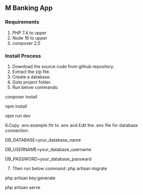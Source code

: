 
## M Banking App

### Requirements

1. PHP 7.4 to upper
2. Node 16 to upper
3. composer 2.5

### Install Process

1. Download the source code from github repository.
2. Extract the zip file. 
3. Create a database.
4. Goto project folder.
5. Run below commands: 

conposer install

npm install

npm run dev

6.Copy .env.example filr to .env and Edit the .env file for database connection.

DB_DATABASE=your_database_name

DB_USERNAME=your_database_username

DB_PASSWORD=your_database_passward

7. Then run below command:
php artisan migrate

php artisan key:generate

php artisan serve

